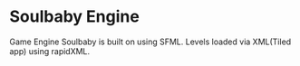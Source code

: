 # Soulbaby Engine
Game Engine Soulbaby is built on using SFML. Levels loaded via XML(Tiled app) using rapidXML.
